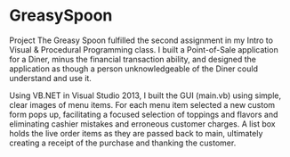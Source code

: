 GreasySpoon
===========
Project The Greasy Spoon fulfilled the second assignment in my Intro to Visual & Procedural Programming class. I built a Point-of-Sale application for a Diner, minus the financial transaction ability, and designed the application as though a person unknowledgeable of the Diner could understand and use it. 

Using VB.NET in Visual Studio 2013, I built the GUI (main.vb) using simple, clear images of menu items.  For each menu item selected a new custom form pops up, facilitating a focused selection of toppings and flavors and eliminating cashier mistakes and erroneous customer charges. A list box holds the live order items as they are passed back to main, ultimately creating a receipt of the purchase and thanking the customer.
